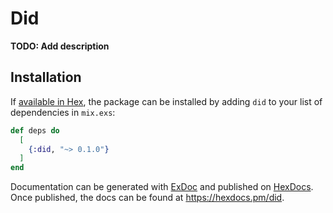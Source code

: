 # Did

**TODO: Add description**

## Installation

If [available in Hex](https://hex.pm/docs/publish), the package can be installed
by adding `did` to your list of dependencies in `mix.exs`:

```elixir
def deps do
  [
    {:did, "~> 0.1.0"}
  ]
end
```

Documentation can be generated with [ExDoc](https://github.com/elixir-lang/ex_doc)
and published on [HexDocs](https://hexdocs.pm). Once published, the docs can
be found at <https://hexdocs.pm/did>.

